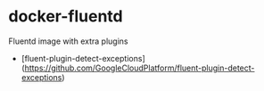 # docker-fluentd
Fluentd image with extra plugins

- [fluent-plugin-detect-exceptions] (https://github.com/GoogleCloudPlatform/fluent-plugin-detect-exceptions)
